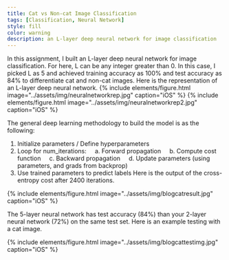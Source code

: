 ```yaml
---
title: Cat vs Non-cat Image Classification 
tags: [Classification, Neural Network]
style: fill
color: warning
description: an L-layer deep neural network for image classification
---
```

 
In this assignment, I built an L-layer deep neural network for image classification. For here, L can be any integer greater than 0. In this case, I picked L as 5 and achieved training accuracy as 100% and test accuracy as 84% to differentiate cat and non-cat images.
Here is the representation of an L-layer deep neural network.
{% include elements/figure.html image="../assets/img/neuralnetworkrep.jpg" caption="iOS" %}
{% include elements/figure.html image="../assets/img/neuralnetworkrep2.jpg" caption="iOS" %}

The general deep learning methodology to build the model is as the following:
1. Initialize parameters / Define hyperparameters
2. Loop for num_iterations:
    a. Forward propagation
    b. Compute cost function
    c. Backward propagation
    d. Update parameters (using parameters, and grads from backprop) 
4. Use trained parameters to predict labels
Here is the output of the cross-entropy cost after 2400 iterations.

{% include elements/figure.html image="../assets/img/blogcatresult.jpg" caption="iOS" %}

The 5-layer neural network has test accuracy (84%) than your 2-layer neural network (72%) on the same test set.
Here is an example testing with a cat image.

{% include elements/figure.html image="../assets/img/blogcattestimg.jpg" caption="iOS" %}
